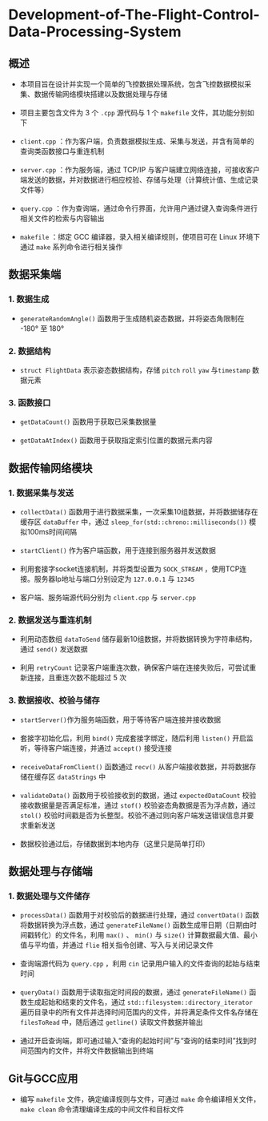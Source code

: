 # Development-of-The-Flight-Control-Data-Processing-System
## 概述
- 本项目旨在设计并实现一个简单的飞控数据处理系统，包含飞控数据模拟采集、数据传输网络模块搭建以及数据处理与存储<br><br>
- 项目主要包含文件为 3 个 `.cpp` 源代码与 1 个 `makefile` 文件，其功能分别如下<br><br>
-  `client.cpp` ：作为客户端，负责数据模拟生成、采集与发送，并含有简单的查询类函数接口与重连机制<br><br>
-  `server.cpp` ：作为服务端，通过 TCP/IP 与客户端建立网络连接，可接收客户端发送的数据，并对数据进行相应校验、存储与处理（计算统计值、生成记录文件等）<br><br>
-  `query.cpp` ：作为查询端，通过命令行界面，允许用户通过键入查询条件进行相关文件的检索与内容输出 <br><br>
-  `makefile` ：绑定 GCC 编译器，录入相关编译规则，使项目可在 Linux 环境下通过 `make` 系列命令进行相关操作
## 数据采集端
### 1. 数据生成  
- `generateRandomAngle()` 函数用于生成随机姿态数据，并将姿态角限制在 -180° 至 180°
### 2. 数据结构
- `struct FlightData` 表示姿态数据结构，存储 `pitch` `roll` `yaw` 与`timestamp` 数据元素
### 3. 函数接口
- `getDataCount()` 函数用于获取已采集数据量 <br><br>
- `getDataAtIndex()` 函数用于获取指定索引位置的数据元素内容
## 数据传输网络模块
### 1. 数据采集与发送
- `collectData()` 函数用于进行数据采集，一次采集10组数据，并将数据储存在缓存区 `dataBuffer` 中，通过 `sleep_for(std::chrono::milliseconds())` 模拟100ms时间间隔 <br><br>
- `startClient()` 作为客户端函数，用于连接到服务器并发送数据 <br><br>
- 利用套接字socket连接机制，并将类型设置为 `SOCK_STREAM` ，使用TCP连接。服务器Ip地址与端口分别设定为 `127.0.0.1` 与 `12345` <br><br>
- 客户端、服务端源代码分别为 `client.cpp` 与 `server.cpp`
### 2. 数据发送与重连机制
- 利用动态数组 `dataToSend` 储存最新10组数据，并将数据转换为字符串结构，通过 `send()` 发送数据 <br><br>
- 利用 `retryCount` 记录客户端重连次数，确保客户端在连接失败后，可尝试重新连接，且重连次数不能超过 5 次
### 3. 数据接收、校验与储存
- `startServer()`作为服务端函数，用于等待客户端连接并接收数据 <br><br>
- 套接字初始化后，利用 `bind()` 完成套接字绑定，随后利用 `listen()` 开启监听，等待客户端连接，并通过 `accept()` 接受连接 <br><br>
- `receiveDataFromClient()` 函数通过 `recv()` 从客户端接收数据，并将数据存储在缓存区 `dataStrings` 中 <br><br>
- `validateData()` 函数用于校验接收到的数据，通过 `expectedDataCount` 校验接收数据量是否满足标准，通过 `stof()` 校验姿态角数据是否为浮点数，通过 `stol()` 校验时间戳是否为长整型。校验不通过则向客户端发送错误信息并要求重新发送 <br><br>
- 数据校验通过后，存储数据到本地内存（这里只是简单打印）
## 数据处理与存储端
### 1. 数据处理与文件储存
- `processData()` 函数用于对校验后的数据进行处理，通过 `convertData()` 函数将数据转换为浮点数，通过 `generateFileName()` 函数生成带日期（日期由时间戳转化）的文件名，利用 `max()` 、 `min()` 与 `size()` 计算数据最大值、最小值与平均值，并通过 `flie` 相关指令创建、写入与关闭记录文件 <br><br>
- 查询端源代码为 `query.cpp` ，利用 `cin` 记录用户输入的文件查询的起始与结束时间 <br><br>
- `queryData()` 函数用于读取指定时间段的数据，通过 `generateFileName()` 函数生成起始和结束的文件名，通过 `std::filesystem::directory_iterator` 遍历目录中的所有文件并选择时间范围内的文件，并将满足条件文件名存储在 `filesToRead` 中，随后通过 `getline()` 读取文件数据并输出<br><br>
- 通过开启查询端，即可通过输入“查询的起始时间”与“查询的结束时间”找到时间范围内的文件，并将文件数据输出到终端
## Git与GCC应用
- 编写 `makefile` 文件，确定编译规则与文件，可通过 `make` 命令编译相关文件，`make clean` 命令清理编译生成的中间文件和目标文件



  

